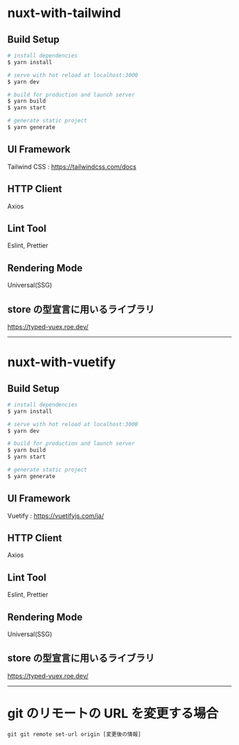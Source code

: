 # nuxt-with-tailwind

## Build Setup

```bash
# install dependencies
$ yarn install

# serve with hot reload at localhost:3000
$ yarn dev

# build for production and launch server
$ yarn build
$ yarn start

# generate static project
$ yarn generate
```

## UI Framework

Tailwind CSS : https://tailwindcss.com/docs

## HTTP Client

Axios

## Lint Tool

Eslint, Prettier

## Rendering Mode

Universal(SSG)

## store の型宣言に用いるライブラリ

https://typed-vuex.roe.dev/

---

# nuxt-with-vuetify

## Build Setup

```bash
# install dependencies
$ yarn install

# serve with hot reload at localhost:3000
$ yarn dev

# build for production and launch server
$ yarn build
$ yarn start

# generate static project
$ yarn generate
```

## UI Framework

Vuetify : https://vuetifyjs.com/ja/

## HTTP Client

Axios

## Lint Tool

Eslint, Prettier

## Rendering Mode

Universal(SSG)

## store の型宣言に用いるライブラリ

https://typed-vuex.roe.dev/

---

# git のリモートの URL を変更する場合

```
git git remote set-url origin [変更後の情報]
```
